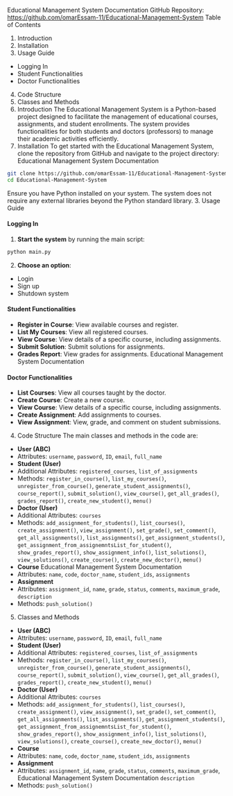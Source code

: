 Educational Management System Documentation
GitHub Repository: https://github.com/omarEssam-11/Educational-Management-System
Table of Contents
1. Introduction
2. Installation
3. Usage Guide
 - Logging In
 - Student Functionalities
 - Doctor Functionalities
4. Code Structure
5. Classes and Methods
1. Introduction
The Educational Management System is a Python-based project designed to facilitate the
management of educational courses, assignments, and student enrollments. The system provides
functionalities for both students and doctors (professors) to manage their academic activities
efficiently.
2. Installation
To get started with the Educational Management System, clone the repository from GitHub and
navigate to the project directory:
Educational Management System Documentation
```bash
git clone https://github.com/omarEssam-11/Educational-Management-System.git
cd Educational-Management-System
```
Ensure you have Python installed on your system. The system does not require any external
libraries beyond the Python standard library.
3. Usage Guide
#### Logging In
1. **Start the system** by running the main script:
 ```bash
 python main.py
 ```
2. **Choose an option**:
 - Login
 - Sign up
 - Shutdown system
#### Student Functionalities
- **Register in Course**: View available courses and register.
- **List My Courses**: View all registered courses.
- **View Course**: View details of a specific course, including assignments.
- **Submit Solution**: Submit solutions for assignments.
- **Grades Report**: View grades for assignments.
Educational Management System Documentation
#### Doctor Functionalities
- **List Courses**: View all courses taught by the doctor.
- **Create Course**: Create a new course.
- **View Course**: View details of a specific course, including assignments.
- **Create Assignment**: Add assignments to courses.
- **View Assignment**: View, grade, and comment on student submissions.
4. Code Structure
The main classes and methods in the code are:
- **User (ABC)**
 - Attributes: `username`, `password`, `ID`, `email`, `full_name`
- **Student (User)**
 - Additional Attributes: `registered_courses`, `list_of_assignments`
 - Methods: `register_in_course()`, `list_my_courses()`, `unregister_from_course()`,
`generate_student_assignments()`, `course_report()`, `submit_solution()`, `view_course()`,
`get_all_grades()`, `grades_report()`, `create_new_student()`, `menu()`
- **Doctor (User)**
 - Additional Attributes: `courses`
 - Methods: `add_assignment_for_students()`, `list_courses()`, `create_assignment()`,
`view_assignment()`, `set_grade()`, `set_comment()`, `get_all_assignments()`, `list_assignments()`,
`get_assignment_students()`, `get_assignment_from_assignemntsList_for_student()`,
`show_grades_report()`, `show_assignment_info()`, `list_solutions()`, `view_solutions()`,
`create_course()`, `create_new_doctor()`, `menu()`
- **Course**
Educational Management System Documentation
 - Attributes: `name`, `code`, `doctor_name`, `student_ids`, `assignments`
- **Assignment**
 - Attributes: `assignment_id`, `name`, `grade`, `status`, `comments`, `maximum_grade`,
`description`
 - Methods: `push_solution()`
5. Classes and Methods
- **User (ABC)**
 - Attributes: `username`, `password`, `ID`, `email`, `full_name`
- **Student (User)**
 - Additional Attributes: `registered_courses`, `list_of_assignments`
 - Methods: `register_in_course()`, `list_my_courses()`, `unregister_from_course()`,
`generate_student_assignments()`, `course_report()`, `submit_solution()`, `view_course()`,
`get_all_grades()`, `grades_report()`, `create_new_student()`, `menu()`
- **Doctor (User)**
 - Additional Attributes: `courses`
 - Methods: `add_assignment_for_students()`, `list_courses()`, `create_assignment()`,
`view_assignment()`, `set_grade()`, `set_comment()`, `get_all_assignments()`, `list_assignments()`,
`get_assignment_students()`, `get_assignment_from_assignemntsList_for_student()`,
`show_grades_report()`, `show_assignment_info()`, `list_solutions()`, `view_solutions()`,
`create_course()`, `create_new_doctor()`, `menu()`
- **Course**
 - Attributes: `name`, `code`, `doctor_name`, `student_ids`, `assignments`
- **Assignment**
 - Attributes: `assignment_id`, `name`, `grade`, `status`, `comments`, `maximum_grade`,
Educational Management System Documentation
`description`
 - Methods: `push_solution()`
